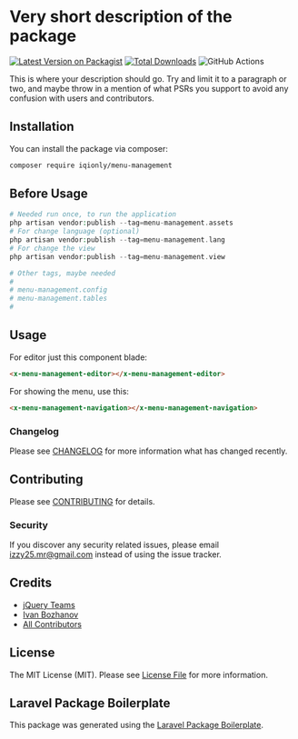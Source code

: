 # Very short description of the package

[![Latest Version on Packagist](https://img.shields.io/packagist/v/iqionly/menu-management.svg?style=flat-square)](https://packagist.org/packages/iqionly/menu-management)
[![Total Downloads](https://img.shields.io/packagist/dt/iqionly/menu-management.svg?style=flat-square)](https://packagist.org/packages/iqionly/menu-management)
![GitHub Actions](https://github.com/iqionly/menu-management/actions/workflows/main.yml/badge.svg)

This is where your description should go. Try and limit it to a paragraph or two, and maybe throw in a mention of what PSRs you support to avoid any confusion with users and contributors.

## Installation

You can install the package via composer:

```bash
composer require iqionly/menu-management
```

## Before Usage

```php
# Needed run once, to run the application
php artisan vendor:publish --tag=menu-management.assets 
# For change language (optional)
php artisan vendor:publish --tag=menu-management.lang 
# For change the view 
php artisan vendor:publish --tag=menu-management.view

# Other tags, maybe needed
# 
# menu-management.config
# menu-management.tables
# 
```

## Usage

For editor just this component blade:
```html
<x-menu-management-editor></x-menu-management-editor>
```

For showing the menu, use this:
```html
<x-menu-management-navigation></x-menu-management-navigation>
```

### Changelog

Please see [CHANGELOG](CHANGELOG.md) for more information what has changed recently.

## Contributing

Please see [CONTRIBUTING](CONTRIBUTING.md) for details.

### Security

If you discover any security related issues, please email izzy25.mr@gmail.com instead of using the issue tracker.

## Credits

-   [jQuery Teams](https://jquery.com/)
-   [Ivan Bozhanov](http://jstree.com/)
-   [All Contributors](../../contributors)

## License

The MIT License (MIT). Please see [License File](LICENSE.md) for more information.

## Laravel Package Boilerplate

This package was generated using the [Laravel Package Boilerplate](https://laravelpackageboilerplate.com).
